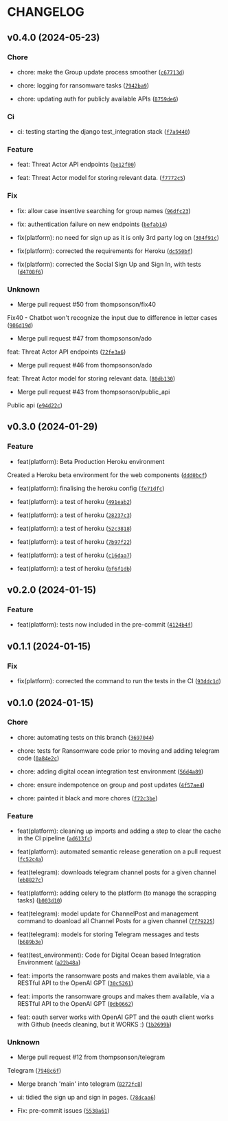 # CHANGELOG



## v0.4.0 (2024-05-23)

### Chore

* chore: make the Group update process smoother ([`c67713d`](https://github.com/thompsonson/ctim/commit/c67713d4114cb7f74ea2c6b9d82fcef056bb5c40))

* chore: logging for ransomware tasks ([`7942ba9`](https://github.com/thompsonson/ctim/commit/7942ba9a9bee9ebdf5363d74fe821ef5ee264232))

* chore: updating auth for publicly available APIs ([`8759de6`](https://github.com/thompsonson/ctim/commit/8759de60fe349cc0e6bc07be349f98158df0b850))

### Ci

* ci: testing starting the django test_integration stack ([`f7a9440`](https://github.com/thompsonson/ctim/commit/f7a944004a2c86efc1a4d2b486d7c6bd8eeb87dc))

### Feature

* feat: Threat Actor API endpoints ([`be12f00`](https://github.com/thompsonson/ctim/commit/be12f00da0f7cab35a33fbdd6210b76462ec6ef4))

* feat: Threat Actor model for storing relevant data. ([`f7772c5`](https://github.com/thompsonson/ctim/commit/f7772c5836ca21803d3f6b3fc0ceee40fe6469d5))

### Fix

* fix: allow case insentive searching for group names ([`96dfc23`](https://github.com/thompsonson/ctim/commit/96dfc232c3fef416661bca3e21306c90835ce840))

* fix: authentication failure on new endpoints ([`befab14`](https://github.com/thompsonson/ctim/commit/befab14cbbb37a26f3455cb31a39efe7b50064bf))

* fix(platform): no need for sign up as it is only 3rd party log on ([`304f91c`](https://github.com/thompsonson/ctim/commit/304f91c259ffebeef1d8cffe2d1ea9ad8d484dac))

* fix(platform): corrected the requirements for Heroku ([`dc550bf`](https://github.com/thompsonson/ctim/commit/dc550bf71ea0631db758f926e67e36cbb7adf93d))

* fix(platform): corrected the Social Sign Up and Sign In, with tests ([`d4708f6`](https://github.com/thompsonson/ctim/commit/d4708f666d93b8a2fbb4901c5dd03c5d3296d4cd))

### Unknown

* Merge pull request #50 from thompsonson/fix40

Fix40 - Chatbot won&#39;t recognize the input due to difference in letter cases ([`906d19d`](https://github.com/thompsonson/ctim/commit/906d19dc2ffde5d6511b0094203d5120e1fafd4b))

* Merge pull request #47 from thompsonson/ado

feat: Threat Actor API endpoints ([`72fe3a6`](https://github.com/thompsonson/ctim/commit/72fe3a6b9e8da191fa88ce930a2a096bb1d1ddf1))

* Merge pull request #46 from thompsonson/ado

feat: Threat Actor model for storing relevant data. ([`80db130`](https://github.com/thompsonson/ctim/commit/80db130f8d9451127d9b1397a314401d4ede71da))

* Merge pull request #43 from thompsonson/public_api

Public api ([`e94d22c`](https://github.com/thompsonson/ctim/commit/e94d22ce0fee3a03c3f4c522f5cc3033a93026b6))


## v0.3.0 (2024-01-29)

### Feature

* feat(platform): Beta Production Heroku environment

Created a Heroku beta environment for the web components ([`ddd0bcf`](https://github.com/thompsonson/ctim/commit/ddd0bcfdf373df3e14711091353b6ae675afa794))

* feat(platform): finalising the heroku config ([`fe71dfc`](https://github.com/thompsonson/ctim/commit/fe71dfc979dbb5fad28d5c728fd28bc4b03f70a3))

* feat(platform): a test of heroku ([`491eab2`](https://github.com/thompsonson/ctim/commit/491eab29699b18f4a39fbd90eca79a5b7c26a8f8))

* feat(platform): a test of heroku ([`28237c3`](https://github.com/thompsonson/ctim/commit/28237c393ce8f60e6cc52686544ff1d5b549b66c))

* feat(platform): a test of heroku ([`52c3818`](https://github.com/thompsonson/ctim/commit/52c38184e710a1da57f0bc8d2b7c941b681cf149))

* feat(platform): a test of heroku ([`7b97f22`](https://github.com/thompsonson/ctim/commit/7b97f224c8126b5fb73993e6324ddd0f17bc7358))

* feat(platform): a test of heroku ([`c16daa7`](https://github.com/thompsonson/ctim/commit/c16daa7707823275a816fe16d9cf5e6298743045))

* feat(platform): a test of heroku ([`bf6f1db`](https://github.com/thompsonson/ctim/commit/bf6f1dbaa7a5842bcc9d501971458e02f265cd07))


## v0.2.0 (2024-01-15)

### Feature

* feat(platform): tests now included in the pre-commit ([`4124b4f`](https://github.com/thompsonson/ctim/commit/4124b4f004ff12480ec2cdc829fa7c42ceca3b34))


## v0.1.1 (2024-01-15)

### Fix

* fix(platform): corrected the command to run the tests in the CI ([`93ddc1d`](https://github.com/thompsonson/ctim/commit/93ddc1d59e9ef5a9862b527f639cb7b6a6f49d60))


## v0.1.0 (2024-01-15)

### Chore

* chore: automating tests on this branch ([`3697044`](https://github.com/thompsonson/ctim/commit/3697044ffe9e0c13ea8d0ac2c5ed57227be4be43))

* chore: tests for Ransomware code prior to moving and adding telegram code ([`0a84e2c`](https://github.com/thompsonson/ctim/commit/0a84e2c8319d7503bc99f601cd9c2ee46b82515e))

* chore: adding digital ocean integration test environment ([`56d4a89`](https://github.com/thompsonson/ctim/commit/56d4a89a95e17bd1d33f856ccf7ffc2346e77f20))

* chore: ensure indempotence on group and post updates ([`4f57ae4`](https://github.com/thompsonson/ctim/commit/4f57ae4e8ea7b54a69426bf9ce2b02e34a332508))

* chore: painted it black and more chores ([`f72c3be`](https://github.com/thompsonson/ctim/commit/f72c3be5f70dfca30f2977b2fc04d9e208150eec))

### Feature

* feat(platform): cleaning up imports and adding a step to clear the cache in the CI pipeline ([`ad613fc`](https://github.com/thompsonson/ctim/commit/ad613fc185e32f6797f895443a6ad3763dce84df))

* feat(platform): automated semantic release generation on a pull request ([`fc52c4a`](https://github.com/thompsonson/ctim/commit/fc52c4a1a7b38f27459650205079ed87bd4c9773))

* feat(telegram): downloads telegram channel posts for a given channel ([`eb8827c`](https://github.com/thompsonson/ctim/commit/eb8827c5239ec2b68639c521d1af6c012274ad8d))

* feat(platform): adding celery to the platform (to manage the scrapping tasks) ([`b003d10`](https://github.com/thompsonson/ctim/commit/b003d10dd5b65a1786c17d357d8689eab88ae051))

* feat(telegram): model update for ChannelPost and management command to doanload all Channel Posts for a given channel ([`7f79225`](https://github.com/thompsonson/ctim/commit/7f79225c4cad866f9c67785d186cb6674fc26a31))

* feat(telegram): models for storing Telegram messages and tests ([`b689b3e`](https://github.com/thompsonson/ctim/commit/b689b3e55509aa8de7d4e5f7ec42387454ac5bbf))

* feat(test_environment): Code for Digital Ocean based Integration Environment ([`a22b48a`](https://github.com/thompsonson/ctim/commit/a22b48acfb1a1c4a0987449aa5c6c0ffdeb6bbc3))

* feat: imports the ransomware posts and makes them available, via a RESTful API to the OpenAI GPT ([`30c5261`](https://github.com/thompsonson/ctim/commit/30c526106de764d86a08c6f6cd3af2b9c1afb99b))

* feat: imports the ransomware groups and makes them available, via a RESTful API to the OpenAI GPT ([`0db0662`](https://github.com/thompsonson/ctim/commit/0db0662cda3b3c1bd3f3e83602c4de64431d417d))

* feat: oauth server works with OpenAI GPT and the oauth client works with Github (needs cleaning, but it WORKS :) ([`1b2699b`](https://github.com/thompsonson/ctim/commit/1b2699b93cd6a8f31102020e5d0202dcb216e7a7))

### Unknown

* Merge pull request #12 from thompsonson/telegram

Telegram ([`7948c6f`](https://github.com/thompsonson/ctim/commit/7948c6f773a3fb9ac97bb871007f23ca2cda3f2e))

* Merge branch &#39;main&#39; into telegram ([`8272fc8`](https://github.com/thompsonson/ctim/commit/8272fc8db60411e6053fe862366d2a85abff06fb))

* ui: tidied the sign up and sign in pages. ([`78dcaa6`](https://github.com/thompsonson/ctim/commit/78dcaa6fb17066570d0aa9d512aca3518d39da75))

* Fix: pre-commit issues ([`5538a61`](https://github.com/thompsonson/ctim/commit/5538a61d62900585b6b64bfd654c0c5df78af54e))

